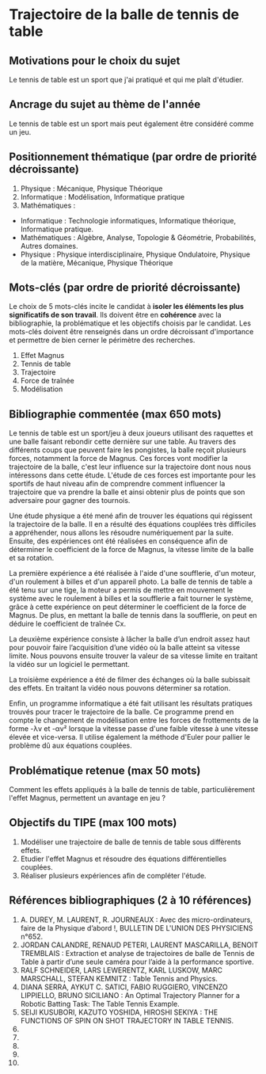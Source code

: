 # Trajectoire de la balle de tennis de table

## Motivations pour le choix du sujet
Le tennis de table est un sport que j'ai pratiqué et qui me plaît d'étudier.

## Ancrage du sujet au thème de l'année
Le tennis de table est un sport mais peut également être considéré comme un jeu.

## Positionnement thématique (par ordre de priorité décroissante)

1. Physique : Mécanique, Physique Théorique
2. Informatique : Modélisation, Informatique pratique
3. Mathématiques : 

- Informatique : Technologie informatiques, Informatique théorique, Informatique pratique.
- Mathématiques : Algèbre, Analyse, Topologie & Géométrie, Probabilités, Autres domaines.
- Physique : Physique interdisciplinaire, Physique Ondulatoire, Physique de la matière, Mécanique, Physique Théorique


## Mots-clés (par ordre de priorité décroissante)

Le choix de 5 mots-clés incite le candidat à **isoler les éléments les plus significatifs de son travail**. Ils doivent être en **cohérence** avec la bibliographie, la problématique et les objectifs choisis par le candidat. Les mots-clés doivent être renseignés dans un ordre décroissant d'importance et permettre de bien cerner le périmètre des recherches.

1. Effet Magnus
2. Tennis de table 
3. Trajectoire
4. Force de traînée
5. Modélisation


## Bibliographie commentée (max 650 mots)
Le tennis de table est un sport/jeu à deux joueurs utilisant des raquettes et une balle faisant rebondir cette dernière sur une table. Au travers des différents coups que peuvent faire les pongistes, la balle reçoit plusieurs forces, notamment la force de Magnus. Ces forces vont modifier la trajectoire de la balle, c'est leur influence sur la trajectoire dont nous nous intéressons dans cette étude. L'étude de ces forces est importante pour les sportifs de haut niveau afin de comprendre comment influencer la trajectoire que va prendre la balle et ainsi obtenir plus de points que son adversaire pour gagner des tournois.

Une étude physique a été mené afin de trouver les équations qui régissent la trajectoire de la balle. Il en a résulté des équations couplées très difficiles a appréhender, nous allons les résoudre numériquement par la suite. Ensuite, des expériences ont été réalisées en conséquence afin de déterminer le coefficient de la force de Magnus, la vitesse limite de la balle et sa rotation. 

La première expérience a été réalisée à l'aide d'une soufflerie, d'un moteur, d'un roulement à billes et d'un appareil photo. La balle de tennis de table a été tenu sur une tige, la moteur a permis de mettre en mouvement le système avec le roulement à billes et la soufflerie a fait tourner le système, grâce à cette expérience on peut déterminer le coefficient de la force de Magnus.
De plus, en mettant la balle de tennis dans la soufflerie, on peut en déduire le coefficient de traînée Cx.

La deuxième expérience consiste à lâcher la balle d’un endroit assez haut pour pouvoir faire l’acquisition d’une vidéo où la balle atteint sa vitesse limite. Nous pouvons ensuite trouver la valeur de sa vitesse limite en traitant la vidéo sur un logiciel le permettant.

La troisième expérience a été de filmer des échanges où la balle subissait des effets. En traitant la vidéo nous pouvons déterminer sa rotation.

Enfin, un programme informatique a été fait utilisant les résultats pratiques trouvés pour tracer le trajectoire de la balle. Ce programme prend en compte le changement de modélisation entre les forces de frottements de la forme -λv et -αv² lorsque la vitesse passe d'une faible vitesse à une vitesse élevée et vice-versa. Il utilise également la méthode d'Euler pour pallier le problème dû aux équations couplées.

## Problématique retenue (max 50 mots)
Comment les effets appliqués à la balle de tennis de table, particulièrement l'effet Magnus, permettent un avantage en jeu ?

## Objectifs du TIPE (max 100 mots)

1. Modéliser une trajectoire de balle de tennis de table sous diffèrents effets.
2. Etudier l'effet Magnus et résoudre des équations différentielles couplées.
3. Réaliser plusieurs expériences afin de compléter l'étude.


## Références bibliographiques (2 à 10 références)

1.  A. DUREY, M. LAURENT, R. JOURNEAUX : Avec des micro-ordinateurs, faire de la Physique d’abord !, BULLETIN DE L'UNION DES PHYSICIENS n°652.
2. JORDAN CALANDRE, RENAUD PETERI, LAURENT MASCARILLA, BENOIT TREMBLAIS : Extraction et analyse de trajectoires de balle de Tennis de Table à partir d’une seule caméra pour l’aide à la performance sportive.
3. RALF SCHNEIDER, LARS LEWERENTZ, KARL LUSKOW, MARC MARSCHALL, STEFAN KEMNITZ : Table Tennis and Physics.
4. DIANA SERRA, AYKUT C. SATICI, FABIO RUGGIERO, VINCENZO LIPPIELLO, BRUNO SICILIANO : An Optimal Trajectory Planner for a Robotic Batting Task: The Table
Tennis Example.
5. SEIJI KUSUBORI, KAZUTO YOSHIDA, HIROSHI SEKIYA : THE FUNCTIONS OF SPIN ON SHOT TRAJECTORY IN TABLE TENNIS.
6. 
7. 
8. 
9. 
10. 

